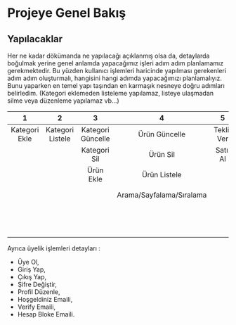 # Projeye Genel Bakış

## Yapılacaklar

Her ne kadar dökümanda ne yapılacağı açıklanmış olsa da, detaylarda boğulmak yerine genel anlamda yapacağımız işleri adım adım planlamamız gerekmektedir. 
Bu yüzden kullanıcı işlemleri haricinde yapılması gerekenleri adım adım oluşturmalı, hangisini hangi adımda yapacağımızı planlamalıyız.
Bunu yaparken en temel yapı taşından en karmaşık nesneye doğru adımları belirledim. (Kategori eklemeden listeleme yapılamaz, listeye ulaşmadan silme veya düzenleme yapılamaz vb...)

| 1 | 2 | 3 | 4 | 5 | 6 |
|:---------:|:------:|:------:|:------:|:------:|:------:|
| Kategori Ekle | Kategori Listele | Kategori Güncelle | Ürün Güncelle | Teklif Ver | Teklif Güncelle |
|  |  | Kategori Sil | Ürün Sil | Satıl Al | Teklif Sil |
|  |  | Ürün Ekle | Ürün Listele |  | Aldığım Teklifler |
|  |  |  | Arama/Sayfalama/Sıralama |  | Verdiğim Teklifler |
|  |  |  | |  | Satın Aldıklarım |
|  |  |  | |  | Sattıklarım |


Ayrıca üyelik işlemleri detayları :
-	Üye Ol, 
-	Giriş Yap, 
-	Çıkış Yap, 
-	Şifre Değiştir, 
-	Profil Düzenle, 
-	Hoşgeldiniz Emaili, 
-	Verify Emaili, 
-	Hesap Bloke Emaili.
